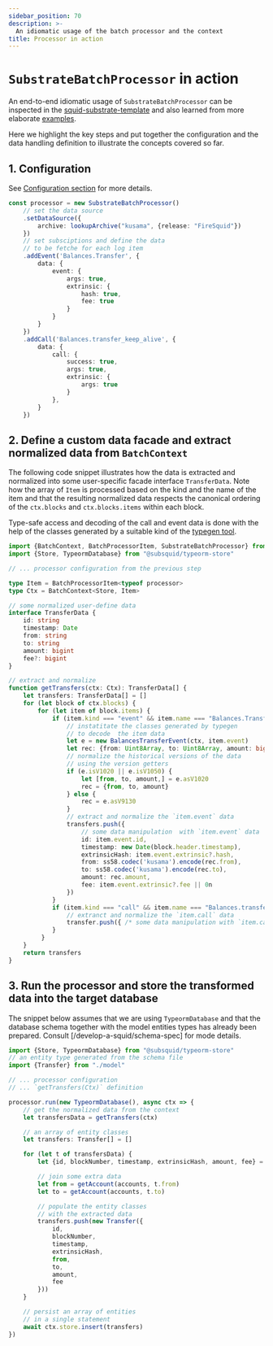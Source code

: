 ```yaml
---
sidebar_position: 70
description: >-
  An idiomatic usage of the batch processor and the context
title: Processor in action
---
```


# `SubstrateBatchProcessor` in action

An end-to-end idiomatic usage of `SubstrateBatchProcessor` can be inspected in the [squid-substrate-template](https://github.com/subsquid/squid-substrate-template) and also learned from more elaborate [examples](/develop-a-squid/examples).

Here we highlight the key steps and put together the configuration and the data handling definition to illustrate the concepts covered so far.

## 1. Configuration

See [Configuration section](/develop-a-squid/substrate-processor/configuration) for more details.

```ts
const processor = new SubstrateBatchProcessor()
    // set the data source
    .setDataSource({
        archive: lookupArchive("kusama", {release: "FireSquid"})
    })
    // set subsciptions and define the data 
    // to be fetche for each log item
    .addEvent('Balances.Transfer', {
        data: {
            event: {
                args: true,
                extrinsic: {
                    hash: true,
                    fee: true
                }
            }
        }
    })
    .addCall('Balances.transfer_keep_alive', {
        data: {
            call: {
                success: true,
                args: true,
                extrinsic: {
                    args: true
                }
            },
        }
    })
```

## 2. Define a custom data facade and extract normalized data from `BatchContext`

The following code snippet illustrates how the data is extracted and normalized into some user-specific facade interface `TransferData`. Note how the array of `Item` is processed based on the kind and the name of the item and that the resulting normalized data respects the canonical ordering of the `ctx.blocks` and `ctx.blocks.items` within each block.

Type-safe access and decoding of the call and event data is done with the help of the classes generated by a suitable kind of the [typegen tool](/develop-a-squid). 

```ts
import {BatchContext, BatchProcessorItem, SubstrateBatchProcessor} from "@subsquid/substrate-processor"
import {Store, TypeormDatabase} from "@subsquid/typeorm-store"

// ... processor configuration from the previous step

type Item = BatchProcessorItem<typeof processor>
type Ctx = BatchContext<Store, Item>

// some normalized user-define data
interface TransferData {
    id: string
    timestamp: Date
    from: string
    to: string
    amount: bigint
    fee?: bigint
}

// extract and normalize 
function getTransfers(ctx: Ctx): TransferData[] {
    let transfers: TransferData[] = []
    for (let block of ctx.blocks) {
        for (let item of block.items) {
            if (item.kind === "event" && item.name === "Balances.Transfer") {
                // instatitate the classes generated by typegen 
                // to decode  the item data
                let e = new BalancesTransferEvent(ctx, item.event)
                let rec: {from: Uint8Array, to: Uint8Array, amount: bigint}
                // normalize the historical versions of the data
                // using the version getters 
                if (e.isV1020 || e.isV1050) {
                    let [from, to, amount,] = e.asV1020
                    rec = {from, to, amount}
                } else {
                    rec = e.asV9130
                }
                // extract and normalize the `item.event` data
                transfers.push({
                    // some data manipulation  with `item.event` data
                    id: item.event.id,
                    timestamp: new Date(block.header.timestamp),
                    extrinsicHash: item.event.extrinsic?.hash,
                    from: ss58.codec('kusama').encode(rec.from),
                    to: ss58.codec('kusama').encode(rec.to),
                    amount: rec.amount,
                    fee: item.event.extrinsic?.fee || 0n
                })
            }
            if (item.kind === "call" && item.name === "Balances.transfer_keep_alive") {
                // extranct and normalize the `item.call` data
                transfer.push({ /* some data manipulation with `item.call` data */ })
            }
         }
    }
    return transfers
}
```

## 3. Run the processor and store the transformed data into the target database

The snippet below assumes that we are using `TypeormDatabase` and that the database schema together with the model entities types has already been prepared. Consult [/develop-a-squid/schema-spec] for mode details.


```ts
import {Store, TypeormDatabase} from "@subsquid/typeorm-store"
// an entity type generated from the schema file
import {Transfer} from "./model"

// ... processor configuration
// ... `getTransfers(Ctx)` definition

processor.run(new TypeormDatabase(), async ctx => {
    // get the normalized data from the context
    let transfersData = getTransfers(ctx)

    // an array of entity classes 
    let transfers: Transfer[] = []

    for (let t of transfersData) {
        let {id, blockNumber, timestamp, extrinsicHash, amount, fee} = t

        // join some extra data
        let from = getAccount(accounts, t.from)
        let to = getAccount(accounts, t.to)

        // populate the entity classes
        // with the extracted data
        transfers.push(new Transfer({
            id,
            blockNumber,
            timestamp,
            extrinsicHash,
            from,
            to,
            amount,
            fee
        }))
    }

    // persist an array of entities 
    // in a single statement
    await ctx.store.insert(transfers)
})
```
